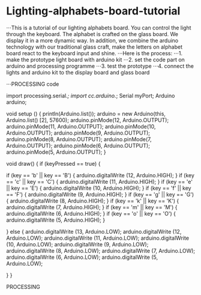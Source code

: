 # Lighting-alphabets-board-tutorial

⋅⋅⋅This is a tutorial of our lighting alphabets board. You can control the light through the keyboard. The alphabet is crafted on the glass board. We display it in a more dynamic way. In addition, we combine the arduino technology with our traditional glass craft, make the letters on alphabet board react to the keyboard input and shine.
⋅⋅⋅Here is the process:
⋅⋅⋅1. make the prototype light board with arduino kit
⋅⋅⋅2. set the code part on arduino and processing programme
⋅⋅⋅3. test the prototype
⋅⋅⋅4. connect the lights and arduino kit to the display board and glass board



⋅⋅⋅PROCESSING code

import processing.serial.*;
import cc.arduino.*;
Serial myPort;
Arduino arduino;

void setup () {
 println(Arduino.list());
 arduino = new Arduino(this, Arduino.list() [2], 57600);
 arduino.pinMode(12, Arduino.OUTPUT);
 arduino.pinMode(11, Arduino.OUTPUT);
 arduino.pinMode(10, Arduino.OUTPUT);
 arduino.pinMode(9, Arduino.OUTPUT);
 arduino.pinMode(8, Arduino.OUTPUT);
 arduino.pinMode(7, Arduino.OUTPUT);
 arduino.pinMode(6, Arduino.OUTPUT);
 arduino.pinMode(5, Arduino.OUTPUT);
}

void draw() {
 if (keyPressed == true) {
  
   if (key == 'b' || key == 'B') {
     arduino.digitalWrite (12, Arduino.HIGH);
   }
   if (key == 'c' || key == 'C') {
     arduino.digitalWrite (11, Arduino.HIGH);
   }
   if (key == 'e' || key == 'E') {
     arduino.digitalWrite (10, Arduino.HIGH);
   }
   if (key == 'f' || key == 'F') {
     arduino.digitalWrite (9, Arduino.HIGH);
   }
   if (key == 'g' || key == 'G') {
     arduino.digitalWrite (8, Arduino.HIGH);
   }
   if (key == 'k' || key == 'K') {
     arduino.digitalWrite (7, Arduino.HIGH);
   }
   if (key == 'm' || key == 'M') {
     arduino.digitalWrite (6, Arduino.HIGH); 
   }
   if (key == 'o' || key == 'O') {
     arduino.digitalWrite (5, Arduino.HIGH);
   }
 
 }
 else {
     arduino.digitalWrite (13, Arduino.LOW);
     arduino.digitalWrite (12, Arduino.LOW);
     arduino.digitalWrite (11, Arduino.LOW);
     arduino.digitalWrite (10, Arduino.LOW);
     arduino.digitalWrite (9, Arduino.LOW);
     arduino.digitalWrite (8, Arduino.LOW);
     arduino.digitalWrite (7, Arduino.LOW);
     arduino.digitalWrite (6, Arduino.LOW);
     arduino.digitalWrite (5, Arduino.LOW);
 
   }
}

PROCESSING

